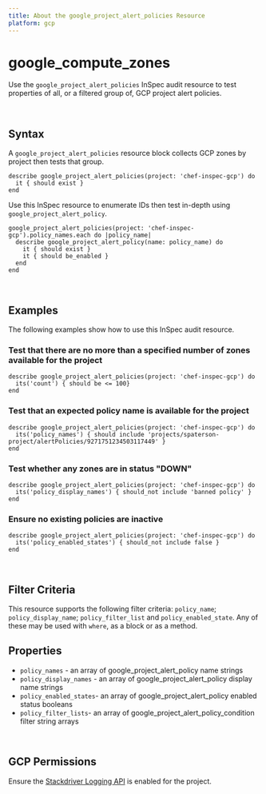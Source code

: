 ```yaml
---
title: About the google_project_alert_policies Resource
platform: gcp
---
```


# google\_compute\_zones

Use the `google_project_alert_policies` InSpec audit resource to test properties of all, or a filtered group of, GCP project alert policies.

<br>

## Syntax

A `google_project_alert_policies` resource block collects GCP zones by project then tests that group.

    describe google_project_alert_policies(project: 'chef-inspec-gcp') do
      it { should exist }
    end

Use this InSpec resource to enumerate IDs then test in-depth using `google_project_alert_policy`.

    google_project_alert_policies(project: 'chef-inspec-gcp').policy_names.each do |policy_name|
      describe google_project_alert_policy(name: policy_name) do
        it { should exist }
        it { should be_enabled }
      end
    end

<br>

## Examples

The following examples show how to use this InSpec audit resource.

### Test that there are no more than a specified number of zones available for the project

    describe google_project_alert_policies(project: 'chef-inspec-gcp') do
      its('count') { should be <= 100}
    end

### Test that an expected policy name is available for the project

    describe google_project_alert_policies(project: 'chef-inspec-gcp') do
      its('policy_names') { should include 'projects/spaterson-project/alertPolicies/9271751234503117449' }
    end

### Test whether any zones are in status "DOWN"

    describe google_project_alert_policies(project: 'chef-inspec-gcp') do
      its('policy_display_names') { should_not include 'banned policy' }
    end

### Ensure no existing policies are inactive

    describe google_project_alert_policies(project: 'chef-inspec-gcp') do
      its('policy_enabled_states') { should_not include false }
    end
    
    
<br>

## Filter Criteria

This resource supports the following filter criteria:  `policy_name`; `policy_display_name`; `policy_filter_list` and `policy_enabled_state`. Any of these may be used with `where`, as a block or as a method.

## Properties

*  `policy_names` - an array of google_project_alert_policy name strings
*  `policy_display_names` - an array of google_project_alert_policy display name strings
*  `policy_enabled_states`- an array of google_project_alert_policy enabled status booleans
*  `policy_filter_lists`- an array of google_project_alert_policy_condition filter string arrays

<br>


## GCP Permissions

Ensure the [Stackdriver Logging API](https://console.cloud.google.com/apis/api/logging.googleapis.com/) is enabled for the project.